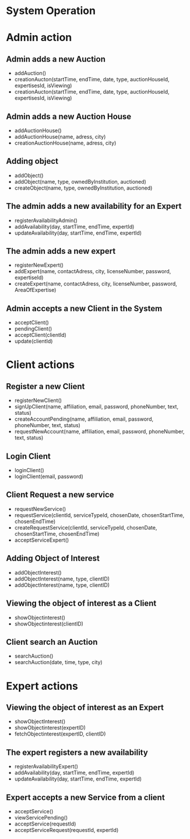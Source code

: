 # System Operation

# Admin action

## Admin adds a new Auction

- addAuction()
- creationAucton(startTime, endTime, date, type, auctionHouseId, expertisesId, isViewing)
- creationAucton(startTime, endTime, date, type, auctionHouseId, expertisesId, isViewing)

## Admin adds a new Auction House

- addAuctionHouse()
- addAuctionHouse(name, adress, city)
- creationAuctionHouse(name, adress, city)

## Adding object

- addObject()
- addObject(name, type, ownedByInstitution, auctioned)
- createObject(name, type, ownedByInstitution, auctioned)

## The admin adds a new availability for an Expert

- registerAvailabilityAdmin()
- addAvailability(day, startTime, endTime, expertId)
- updateAvailability(day, startTime, endTime, expertId)

## The admin adds a new expert

- registerNewExpert()
- addExpert(name, contactAdress, city, licenseNumber, password, expertiseId)
- createExpert(name, contactAdress, city, licenseNumber, password, AreaOfExpertise)

## Admin accepts a new Client in the System

- acceptClient()
- pendingClient()
- acceptClient(clientId)
- update(clientId)

# Client actions

## Register a new Client

- registerNewClient()
- signUpClient(name, affiliation, email, password, phoneNumber, text, status)
- createAccountPending(name, affiliation, email, password, phoneNumber, text, status)
- requestNewAccount(name, affiliation, email, password, phoneNumber, text, status)

## Login Client

- loginClient()
- loginClient(email, password)

## Client Request a new service

- requestNewService()
- requestService(clientId, serviceTypeId, chosenDate, chosenStartTime, chosenEndTime)
- createRequestService(clientId, serviceTypeId, chosenDate, chosenStartTime, chosenEndTime)
- acceptServiceExpert()

## Adding Object of Interest

- addObjectInterest()
- addObjectInterest(name, type, clientID)
- addObjectInterest(name, type, clientID)

## Viewing the object of interest as a Client

- showObjectinterest()
- showObjectinterest(clientID)

## Client search an Auction

- searchAuction()
- searchAuction(date, time, type, city)

# Expert actions

## Viewing the object of interest as an Expert

- showObjectInterest()
- showObjectinterest(expertID)
- fetchObjectinterest(expertID, clientID)

## The expert registers a new availability

- registerAvailabilityExpert()
- addAvailability(day, startTime, endTime, expertId)
- updateAvailability(day, startTime, endTime, expertId)

## Expert accepts a new Service from a client

- acceptService()
- viewServicePending()
- acceptService(requestId)
- acceptServiceRequest(requestId, expertId)
